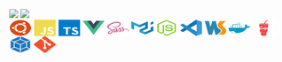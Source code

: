 <div>
  <img  height="120em" src="https://github-readme-stats.vercel.app/api/top-langs/?username=nolasco3d&layout=compact&theme=chartreuse-dark&hide_border=true&hide_title=true">
  <img  height="120em" src="https://github-readme-stats.vercel.app/api?username=nolasco3d&theme=chartreuse-dark&show_icons=true&hide_border=true&hide_title=true">
</div>

<div>
  <!-- SO -->
  <img align="center" alt="" height="30" width="40" src="https://raw.githubusercontent.com/devicons/devicon/master/icons/ubuntu/ubuntu-plain.svg" >
  <!--  FRONT-END  -->
  <img align="center" alt="" height="30" width="40" src="https://raw.githubusercontent.com/devicons/devicon/master/icons/javascript/javascript-plain.svg" >
  <img align="center" alt="" height="30" width="40" src="https://raw.githubusercontent.com/devicons/devicon/master/icons/typescript/typescript-plain.svg" >
  <img align="center" alt="" height="30" width="40" src="https://raw.githubusercontent.com/devicons/devicon/master/icons/vuejs/vuejs-original.svg" >  
  <img align="center" alt="" height="30" width="40" src="https://raw.githubusercontent.com/devicons/devicon/master/icons/sass/sass-original.svg" >
  <img align="center" alt="" height="30" width="40" src="https://raw.githubusercontent.com/devicons/devicon/master/icons/materialui/materialui-original.svg" >
  
  <!--  BACK-END  -->
  <img align="center" alt="" height="30" width="40" src="https://raw.githubusercontent.com/devicons/devicon/master/icons/nodejs/nodejs-plain.svg" >
  
  <!--  IDE  -->
  <img align="center" alt="" height="30" width="40" src="https://raw.githubusercontent.com/devicons/devicon/master/icons/vscode/vscode-original.svg" >
  <img align="center" alt="" height="30" width="40" src="https://raw.githubusercontent.com/devicons/devicon/master/icons/webstorm/webstorm-original.svg" >
  
  <!--  FULL  -->
  <img align="center" alt="" height="30" width="40" src="https://raw.githubusercontent.com/devicons/devicon/master/icons/docker/docker-plain.svg" >
  <img align="center" alt="" height="30" width="40" src="https://raw.githubusercontent.com/devicons/devicon/master/icons/gulp/gulp-plain.svg" >
  <img align="center" alt="" height="30" width="40" src="https://raw.githubusercontent.com/devicons/devicon/master/icons/webpack/webpack-plain.svg" >
  <img align="center" alt="" height="30" width="40" src="https://raw.githubusercontent.com/devicons/devicon/master/icons/git/git-plain.svg" >
</div>

##

